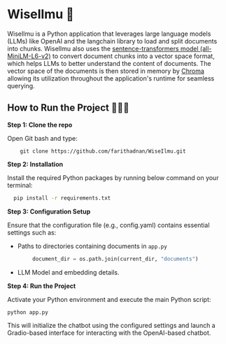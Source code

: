 # WiseIlmu 🧠

WiseIlmu is a Python application that leverages large language models (LLMs) like OpenAI and the langchain library to load and split documents into chunks. WiseIlmu also uses the [sentence-transformers model (all-MiniLM-L6-v2)](https://huggingface.co/sentence-transformers/all-MiniLM-L6-v2) to convert document chunks into a vector space format, which helps LLMs to better understand the content of documents. The vector space of the documents is then stored in memory by [Chroma](https://docs.trychroma.com/) allowing its utilization throughout the application's runtime for seamless querying.

## How to Run the Project 🏃🏽‍♂️

**Step 1: Clone the repo**

Open Git bash and type:
```
    git clone https://github.com/farithadnan/WiseIlmu.git
```

**Step 2: Installation** 

Install the required Python packages by running below command on your terminal:
  ```bash
    pip install -r requirements.txt
  ```

**Step 3: Configuration Setup**

Ensure that the configuration file (e.g., config.yaml) contains essential settings such as:
- Paths to directories containing documents in `app.py`
```python
        document_dir = os.path.join(current_dir, "documents")
```
- LLM Model and embedding details.

**Step 4: Run the Project**

Activate your Python environment and execute the main Python script:
```bash
python app.py
```

This will initialize the chatbot using the configured settings and launch a Gradio-based interface for interacting with the OpenAI-based chatbot.